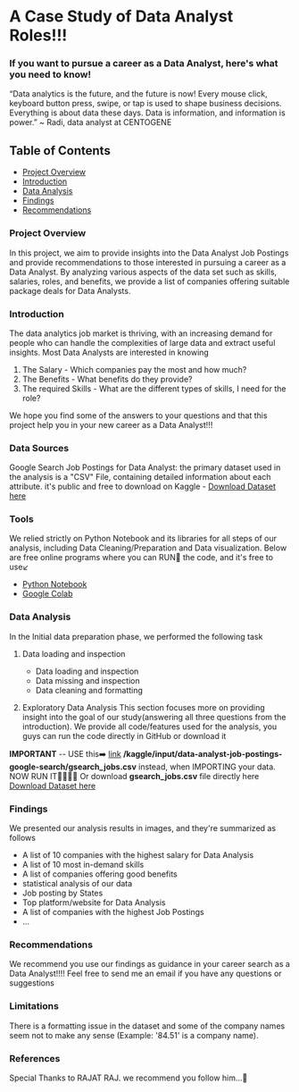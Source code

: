 # A Case Study of Data Analyst Roles!!!
### If you want to pursue a career as a Data Analyst, here's what you need to know!

“Data analytics is the future, and the future is now! Every mouse click, keyboard button press, swipe, or tap is used to shape business decisions. Everything is about data these days. Data is information, and information is power.”
~ Radi, data analyst at CENTOGENE

## Table of Contents

  -  [Project Overview](#project-overview)
  -  [Introduction](#introduction)
  -  [Data Analysis](#data-analysis)
  -  [Findings](#findings)
  -  [Recommendations](#recommendations)

### Project Overview
In this project, we aim to provide insights into the Data Analyst Job Postings and provide recommendations to those interested in pursuing a career as a Data Analyst. By analyzing various aspects of the data set such as skills, salaries, roles, and benefits, we provide a list of companies offering suitable package deals for Data Analysts. 


### Introduction

The data analytics job market is thriving, with an increasing demand for people who can handle the complexities of large data and extract useful insights. Most Data Analysts are interested in knowing

  1. The Salary -  Which companies pay the most and how much? 
  2. The Benefits -  What benefits do they provide?     
  3. The required Skills - What are the different types of skills, I need for the role?

We hope you find some of the answers to your questions and that this project help you in your new career as a Data Analyst!!! 


### Data Sources

Google Search Job Postings for Data Analyst: the primary dataset used in the analysis is a "CSV" File, containing detailed information about each attribute. it's public and free to download on Kaggle -  [Download Dataset here](https://www.kaggle.com/code/fabngan/data-analyst-job-postings)

### Tools

We relied strictly on Python Notebook and its libraries for all steps of our analysis, including Data Cleaning/Preparation and Data visualization. Below are free online programs where you can RUN🏃 the code, and it's free to use↙️
  - [Python Notebook](https://jupyter.org/try)
  - [Google Colab](https://colab.research.google.com/)


### Data Analysis 

In the Initial data preparation phase, we performed the following task

  1.  Data loading and inspection
      -   Data loading and inspection
      -   Data missing and inspection
      -   Data cleaning and formatting
      
  2.  Exploratory Data Analysis
This section focuses more on providing insight into the goal of our study(answering all three questions from the introduction). We provide all code/features used for the analysis, you guys can run the code directly in GitHub or download it

**IMPORTANT** -- USE this➡️ [link](/kaggle/input/data-analyst-job-postings-google-search/gsearch_jobs.csv) **/kaggle/input/data-analyst-job-postings-google-search/gsearch_jobs.csv** instead, when IMPORTING your data. NOW RUN IT🏃‍♂️🏃‍♀️ Or download **gsearch_jobs.csv** file directly here [Download Dataset here](https://www.kaggle.com/code/fabngan/data-analyst-job-postings)




### Findings

We presented our analysis results in images, and they're summarized as follows 
-  A list of 10 companies with the highest salary for Data Analysis
-  A list of 10 most in-demand skills
-  A list of companies offering good benefits
-  statistical analysis of our data
-  Job posting by States
-  Top platform/website for Data Analysis
-  A list of companies with the highest Job Postings
-  ...
  

### Recommendations

We recommend you use our findings as guidance in your career search as a Data Analyst!!!! Feel free to send me an email if you have any questions or suggestions


### Limitations

There is a formatting issue in the dataset and some of the company names seem not to make any sense (Example: '84.51' is a company name). 

### References
Special Thanks to RAJAT RAJ. we recommend you follow him...🙏 
